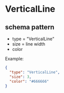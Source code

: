 # VerticalLine
## schema pattern

* type = "VerticalLine"
* size = line width
* color


Example:
```json
{
  "type": "VerticalLine",
  "size": 3,
  "color": "#666666"
}
```
